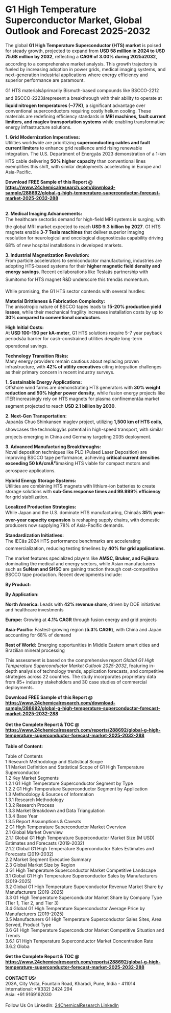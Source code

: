 <h1>G1 High Temperature Superconductor Market, Global Outlook and Forecast 2025-2032</h1><p>The global <strong>G1 High Temperature Superconductor (HTS) market</strong> is poised for steady growth, projected to expand from <strong>USD 58 million in 2024 to USD 75.68 million by 2032</strong>, reflecting a <strong>CAGR of 3.00% during 2025â2032</strong>, according to a comprehensive market analysis. This growth trajectory is fueled by increasing adoption in power grids, medical imaging systems, and next-generation industrial applications where energy efficiency and superior performance are paramount.</p><p>G1 HTS materialsâprimarily Bismuth-based compounds like BSCCO-2212 and BSCCO-2223ârepresent a breakthrough with their ability to operate at <strong>liquid nitrogen temperatures (~77K)</strong>, a significant advantage over conventional superconductors requiring costly helium cooling. These materials are redefining efficiency standards in <strong>MRI machines, fault current limiters, and maglev transportation systems</strong> while enabling transformative energy infrastructure solutions.</p><p><strong>1. Grid Modernization Imperatives:</strong><br>
Utilities worldwide are prioritizing <strong>superconducting cables and fault current limiters</strong> to enhance grid resilience amid rising renewable integration. The U.S. Department of Energyâs 2023 demonstration of a 1-km HTS cable delivering <strong>50% higher capacity</strong> than conventional lines exemplifies this shift, with similar deployments accelerating in Europe and Asia-Pacific.</p><div><b>Download FREE Sample of this Report @ 
            <a href="https://www.24chemicalresearch.com/download-sample/288692/global-g-high-temperature-superconductor-forecast-market-2025-2032-288">
            https://www.24chemicalresearch.com/download-sample/288692/global-g-high-temperature-superconductor-forecast-market-2025-2032-288</a></b></div><br><p><strong>2. Medical Imaging Advancements:</strong><br>
The healthcare sectorâs demand for high-field MRI systems is surging, with the global MRI market expected to reach <strong>USD 9.3 billion by 2027</strong>. G1 HTS magnets enable <strong>3-7 Tesla machines</strong> that deliver superior imaging resolution for neurological and oncological diagnosticsâa capability driving 68% of new hospital installations in developed markets.</p><p><strong>3. Industrial Magnetization Revolution:</strong><br>
From particle accelerators to semiconductor manufacturing, industries are adopting HTS-based systems for their <strong>higher magnetic field density and energy savings</strong>. Recent collaborations like Teslaâs partnership with Sumitomo for HTS magnet R&amp;D underscore this trendâs momentum.</p><p>While promising, the G1 HTS sector contends with several hurdles:</p><p><strong>Material Brittleness &amp; Fabrication Complexity:</strong><br> 
    The anisotropic nature of BSCCO tapes leads to <strong>15-20% production yield losses</strong>, while their mechanical fragility increases installation costs by up to <strong>30% compared to conventional conductors</strong>.</p><p><strong>High Initial Costs:</strong><br>
    At <strong>USD 100-150 per kA-meter</strong>, G1 HTS solutions require 5-7 year payback periodsâa barrier for cash-constrained utilities despite long-term operational savings.</p><p><strong>Technology Transition Risks:</strong><br>
    Many energy providers remain cautious about replacing proven infrastructure, with <strong>42% of utility executives</strong> citing integration challenges as their primary concern in recent industry surveys.</p><p><strong>1. Sustainable Energy Applications:</strong><br>
Offshore wind farms are demonstrating HTS generators with <strong>30% weight reduction and 50% higher power density</strong>, while fusion energy projects like ITER increasingly rely on HTS magnets for plasma confinementâa market segment projected to reach <strong>USD 2.1 billion by 2030</strong>.</p><p><strong>2. Next-Gen Transportation:</strong><br>
Japanâs Chuo Shinkansen maglev project, utilizing <strong>1,500 km of HTS coils</strong>, showcases the technologyâs potential in high-speed transport, with similar projects emerging in China and Germany targeting 2035 deployment.</p><p><strong>3. Advanced Manufacturing Breakthroughs:</strong><br>
Novel deposition techniques like PLD (Pulsed Laser Deposition) are improving BSCCO tape performance, achieving <strong>critical current densities exceeding 50 kA/cmÂ²</strong>âmaking HTS viable for compact motors and aerospace applications.</p><p><strong>Hybrid Energy Storage Systems:</strong><br>
    Utilities are combining HTS magnets with lithium-ion batteries to create storage solutions with <strong>sub-5ms response times and 99.999% efficiency</strong> for grid stabilization.</p><p><strong>Localized Production Strategies:</strong><br>
    While Japan and the U.S. dominate HTS manufacturing, Chinaâs <strong>35% year-over-year capacity expansion</strong> is reshaping supply chains, with domestic producers now supplying 78% of Asia-Pacific demands.</p><p><strong>Standardization Initiatives:</strong><br>
    The IECâs 2024 HTS performance benchmarks are accelerating commercialization, reducing testing timelines by <strong>40% for grid applications</strong>.</p><p>The market features specialized players like <strong>AMSC, Bruker, and Fujikura</strong> dominating the medical and energy sectors, while Asian manufacturers such as <strong>SuNam and SHSC</strong> are gaining traction through cost-competitive BSCCO tape production. Recent developments include:</p><p><strong>By Product:</strong></p><p><strong>By Application:</strong></p><p><strong>North America:</strong> Leads with <strong>42% revenue share</strong>, driven by DOE initiatives and healthcare investments</p><p><strong>Europe:</strong> Growing at <strong>4.1% CAGR</strong> through fusion energy and grid projects</p><p><strong>Asia-Pacific:</strong> Fastest-growing region (<strong>5.3% CAGR</strong>), with China and Japan accounting for 68% of demand</p><p><strong>Rest of World:</strong> Emerging opportunities in Middle Eastern smart cities and Brazilian mineral processing</p><p>This assessment is based on the comprehensive report <em>Global G1 High Temperature Superconductor Market Outlook 2025-2032</em>, featuring in-depth analysis of technology trends, application forecasts, and competitive strategies across 22 countries. The study incorporates proprietary data from 85+ industry stakeholders and 30 case studies of commercial deployments.</p><div><b>Download FREE Sample of this Report @ 
            <a href="https://www.24chemicalresearch.com/download-sample/288692/global-g-high-temperature-superconductor-forecast-market-2025-2032-288">
            https://www.24chemicalresearch.com/download-sample/288692/global-g-high-temperature-superconductor-forecast-market-2025-2032-288</a></b></div><br><div><b>Get the Complete Report & TOC @ 
            <a href="https://www.24chemicalresearch.com/reports/288692/global-g-high-temperature-superconductor-forecast-market-2025-2032-288">
            https://www.24chemicalresearch.com/reports/288692/global-g-high-temperature-superconductor-forecast-market-2025-2032-288</a></b></div><br>
            <b>Table of Content:</b><p>Table of Contents<br />
1 Research Methodology and Statistical Scope<br />
1.1 Market Definition and Statistical Scope of G1 High Temperature Superconductor<br />
1.2 Key Market Segments<br />
1.2.1 G1 High Temperature Superconductor Segment by Type<br />
1.2.2 G1 High Temperature Superconductor Segment by Application<br />
1.3 Methodology & Sources of Information<br />
1.3.1 Research Methodology<br />
1.3.2 Research Process<br />
1.3.3 Market Breakdown and Data Triangulation<br />
1.3.4 Base Year<br />
1.3.5 Report Assumptions & Caveats<br />
2 G1 High Temperature Superconductor Market Overview<br />
2.1 Global Market Overview<br />
2.1.1 Global G1 High Temperature Superconductor Market Size (M USD) Estimates and Forecasts (2019-2032)<br />
2.1.2 Global G1 High Temperature Superconductor Sales Estimates and Forecasts (2019-2032)<br />
2.2 Market Segment Executive Summary<br />
2.3 Global Market Size by Region<br />
3 G1 High Temperature Superconductor Market Competitive Landscape<br />
3.1 Global G1 High Temperature Superconductor Sales by Manufacturers (2019-2025)<br />
3.2 Global G1 High Temperature Superconductor Revenue Market Share by Manufacturers (2019-2025)<br />
3.3 G1 High Temperature Superconductor Market Share by Company Type (Tier 1, Tier 2, and Tier 3)<br />
3.4 Global G1 High Temperature Superconductor Average Price by Manufacturers (2019-2025)<br />
3.5 Manufacturers G1 High Temperature Superconductor Sales Sites, Area Served, Product Type<br />
3.6 G1 High Temperature Superconductor Market Competitive Situation and Trends<br />
3.6.1 G1 High Temperature Superconductor Market Concentration Rate<br />
3.6.2 Globa</p><div><b>Get the Complete Report & TOC @ 
            <a href="https://www.24chemicalresearch.com/reports/288692/global-g-high-temperature-superconductor-forecast-market-2025-2032-288">
            https://www.24chemicalresearch.com/reports/288692/global-g-high-temperature-superconductor-forecast-market-2025-2032-288</a></b></div><br><b>CONTACT US:</b><br>
            203A, City Vista, Fountain Road, Kharadi, Pune, India - 411014<br>
            International: +1(332) 2424 294<br>
            Asia: +91 9169162030 <br><br>
            Follow Us On LinkedIn: <a href="https://www.linkedin.com/company/24chemicalresearch/">24ChemicalResearch LinkedIn</a>